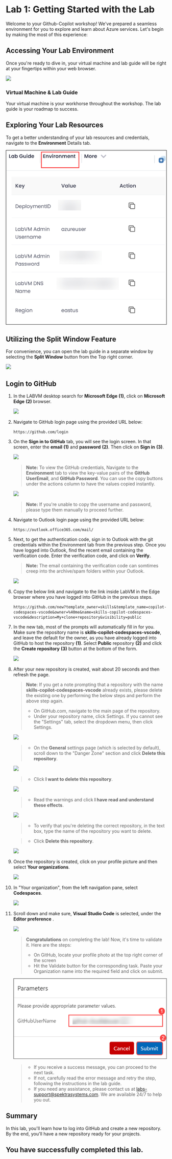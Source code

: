 # Lab 1: Getting Started with the Lab
 
Welcome to your Github-Copilot workshop! We've prepared a seamless environment for you to explore and learn about Azure services. Let's begin by making the most of this experience:
 
## **Accessing Your Lab Environment**
 
Once you're ready to dive in, your virtual machine and lab guide will be right at your fingertips within your web browser.
 
 ![](../../media/getstart324.png)

### **Virtual Machine & Lab Guide**
 
Your virtual machine is your workhorse throughout the workshop. The lab guide is your roadmap to success.
 
## **Exploring Your Lab Resources**
 
To get a better understanding of your lab resources and credentials, navigate to the **Environment** Details tab.
 
   ![](../../media/enviornment.png)
 
## **Utilizing the Split Window Feature**
 
For convenience, you can open the lab guide in a separate window by selecting the **Split Window** button from the Top right corner.
 
   ![](../../media/higher.png)
  
## Login to GitHub

1. In the LABVM desktop search for **Microsoft Edge** **(1)**, click on **Microsoft Edge** **(2)** browser.

   ![](../../media/Edge.png)

1. Navigate to GitHub login page using the provided URL below:
   
   ```
   https://github.com/login
   ```
   
1. On the **Sign in to GitHub** tab, you will see the login screen. In that screen, enter the  **email** **(1)** and **password** **(2)**. Then click on **Sign in** **(3)**. 

   ![](../../media/github-login.png)
          
    >**Note:** To view the GitHub credentials, Navigate to the **Environment** tab to view the key-value pairs of the **GitHub UserEmail**, and **GitHub Password**. You can use the copy buttons under the actions column to have the values copied instantly.

      ![](../../media/envt12.png)

   >**Note:** If you're unable to copy the username and password, please type them manually to proceed further.
   
1. Navigate to Outlook login page using the provided URL below:
   ```
   https://outlook.office365.com/mail/
   ```
1. Next, to get the authentication code, sign in to Outlook with the git credentials within the Environment tab from the previous step. Once you have logged into Outlook, find the recent email containing the verification code. Enter the verification code, and click on **Verify**.

   >**Note:** The email containing the verification code can somtimes creep into the archive/spam folders within your Outlook.

   ![](../../media/authgit.png)

1. Copy the below link and navigate to the link inside LabVM in the Edge browser where you have logged into GitHub in the previous steps.

   <!-- For start course, run in JavaScript:
   'https://github.com/new?' + new URLSearchParams({
     template_owner: 'skills',
     template_name: 'copilot-codespaces-vscode',
     owner: '@me',
     name: 'skills-copilot-codespaces-vscode',
     description: 'My clone repository',
     visibility: 'public',
   }).toString()
   -->
   
   ```
   https://github.com/new?template_owner=skills&template_name=copilot-codespaces-vscode&owner=%40me&name=skills-copilot-codespaces-vscode&description=My+clone+repository&visibility=public
   ```   
1. In the new tab, most of the prompts will automatically fill in for you. Make sure the  repository name is  **skills-copilot-codespaces-vscode**, and leave the default for the owner, as you have already logged into GitHub to host the repository **(1)**. Select **Public** repository **(2)** and click the **Create repository** **(3)** button at the bottom of the form.

   ![](../../media/skills-new-repo.png)

1. After your new repository is created, wait about 20 seconds and then refresh the page.

    >**Note**: If you get a note  prompting that a repository with the name **skills-copilot-codespaces-vscode** already exists, please delete the existing one by performing the below steps and perform the above step again.
    > - On GitHub.com, navigate to the main page of the repository.
    > - Under your repository name, click  Settings. If you cannot see the "Settings" tab, select the  dropdown menu, then click Settings.
    
      ![](../../media/2.png)

    > - On the **General** settings page (which is selected by default), scroll down to the "Danger Zone" section and click **Delete this repository**.
     
      ![](../../media/4.png)

    > - Click **I want to delete this repository**.
 
      ![](../../media/5.png)

    > - Read the warnings and click **I have read and understand these effects**.

      ![](../../media/6.png)

    >  - To verify that you're deleting the correct repository, in the text box, type the name of the repository you want to delete.

    >  - Click **Delete this repository**.

      ![](../../media/7.png)

1. Once the repository is created, click on your profile picture and then select **Your organizations**.

   ![](../../media/organization.png)

1. In "Your organization", from the left navigation pane, select **Codespaces**.

   ![](../../media/codespace.png)

1. Scroll down and make sure, **Visual Studio Code** is selected, under the **Editor preference** .

   ![](../../media/vscode1.png)

    > **Congratulations** on completing the lab! Now, it's time to validate it. Here are the steps:
    > - On GitHub, locate your profile photo at the top right corner of the screen
    > - Hit the Validate button for the corresponding task. Paste your Organization name into the required field and click on submit.

    ![Picture1](../../media/github-copilot-new-2.png)

    > - If you receive a success message, you can proceed to the next task. 
    > - If not, carefully read the error message and retry the step, following the instructions in the lab guide.
    > - If you need any assistance, please contact us at labs-support@spektrasystems.com. We are available 24/7 to help you out.

      <validation step="eb7ab249-5f46-4f30-88db-089314b39d0d" />

## Summary

In this lab, you'll learn how to log into GitHub and create a new repository. By the end, you'll have a new repository ready for your projects.

## You have successfully completed this lab.

